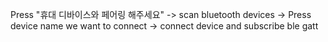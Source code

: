 Press "휴대 디바이스와 페어링 해주세요" -> scan bluetooth devices -> Press device name we want to connect -> connect device and subscribe ble gatt
